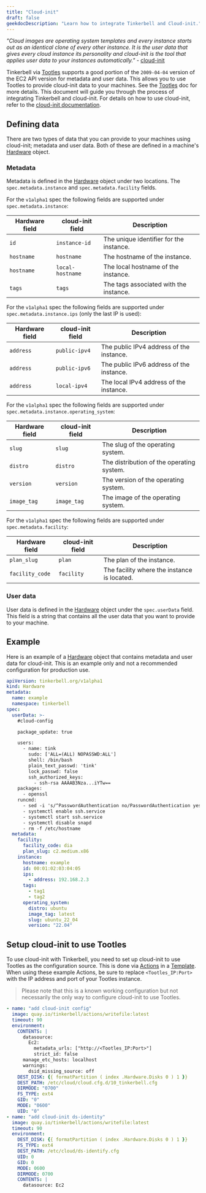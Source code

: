 ```yaml
---
title: "Cloud-init"
draft: false
geekdocDescription: "Learn how to integrate Tinkerbell and Cloud-init."
---
```


_"Cloud images are operating system templates and every instance starts out as an identical clone of every other instance. It is the user data that gives every cloud instance its personality and cloud-init is the tool that applies user data to your instances automatically."_ - [cloud-init]

Tinkerbell via [Tootles] supports a good portion of the `2009-04-04` version of the EC2 API version for metadata and user data. This allows you to use Tootles to provide cloud-init data to your machines. See the [Tootles] doc for more details. This document will guide you through the process of integrating Tinkerbell and cloud-init. For details on how to use cloud-init, refer to the [cloud-init documentation].

## Defining data

There are two types of data that you can provide to your machines using cloud-init; metadata and user data. Both of these are defined in a machine's [Hardware] object.

### Metadata

Metadata is defined in the [Hardware] object under two locations. The `spec.metadata.instance` and `spec.metadata.facility` fields.

For the `v1alpha1` spec the following fields are supported under `spec.metadata.instance`:

| Hardware field | cloud-init field | Description |
| -------------- | ---------------- | ----------- |
| `id`           | `instance-id`    | The unique identifier for the instance. |
| `hostname`     | `hostname`       | The hostname of the instance. |
| `hostname`     | `local-hostname` | The local hostname of the instance. |
| `tags`         | `tags`           | The tags associated with the instance. |

For the `v1alpha1` spec the following fields are supported under `spec.metadata.instance.ips` (only the last IP is used):

| Hardware field | cloud-init field | Description |
| -------------- | ---------------- | ----------- |
| `address`   | `public-ipv4`    | The public IPv4 address of the instance. |
| `address`   | `public-ipv6`    | The public IPv6 address of the instance. |
| `address`   | `local-ipv4`     | The local IPv4 address of the instance. |

For the `v1alpha1` spec the following fields are supported under `spec.metadata.instance.operating_system`:

| Hardware field | cloud-init field | Description |
| -------------- | ---------------- | ----------- |
| `slug` | `slug` | The slug of the operating system. |
| `distro` | `distro` | The distribution of the operating system. |
| `version` | `version` | The version of the operating system. |
| `image_tag` | `image_tag` | The image of the operating system. |

For the `v1alpha1` spec the following fields are supported under `spec.metadata.facility`:

| Hardware field | cloud-init field | Description |
| -------------- | ---------------- | ----------- |
| `plan_slug`         | `plan`           | The plan of the instance. |
| `facility_code`     | `facility`       | The facility where the instance is located. |

### User data

User data is defined in the [Hardware] object under the `spec.userData` field. This field is a string that contains all the user data that you want to provide to your machine.

## Example

Here is an example of a [Hardware] object that contains metadata and user data for cloud-init. This is an example only and not a recommended configuration for production use.

```yaml
apiVersion: tinkerbell.org/v1alpha1
kind: Hardware
metadata:
  name: example
  namespace: tinkerbell
spec:
  userData: >-
    #cloud-config

    package_update: true

    users:
      - name: tink
        sudo: ['ALL=(ALL) NOPASSWD:ALL']
        shell: /bin/bash
        plain_text_passwd: 'tink'
        lock_passwd: false
        ssh_authorized_keys:
          - ssh-rsa AAAAB3Nza...iYTw==
    packages:
      - openssl
    runcmd:
      - sed -i 's/^PasswordAuthentication no/PasswordAuthentication yes/g' /etc/ssh/sshd_config
      - systemctl enable ssh.service
      - systemctl start ssh.service
      - systemctl disable snapd
      - rm -f /etc/hostname
  metadata:
    facility:
      facility_code: dia
      plan_slug: c2.medium.x86
    instance:
      hostname: example
      id: 00:01:02:03:04:05
      ips:
        - address: 192.168.2.3
      tags:
        - tag1
        - tag2
      operating_system:
        distro: ubuntu
        image_tag: latest
        slug: ubuntu_22_04
        version: "22.04"
```

## Setup cloud-init to use Tootles

To use cloud-init with Tinkerbell, you need to set up cloud-init to use Tootles as the configuration source. This is done via [Actions] in a [Template]. When using these example Actions, be sure to replace `<Tootles_IP:Port>` with the IP address and port of your Tootles instance.

> Please note that this is a known working configuration but not necessarily the only way to configure cloud-init to use Tootles.

```yaml
- name: "add cloud-init config"
  image: quay.io/tinkerbell/actions/writefile:latest
  timeout: 90
  environment:
    CONTENTS: |
      datasource:
        Ec2:
          metadata_urls: ["http://<Tootles_IP:Port>"]
          strict_id: false
      manage_etc_hosts: localhost
      warnings:
        dsid_missing_source: off
    DEST_DISK: {{ formatPartition ( index .Hardware.Disks 0 ) 1 }}
    DEST_PATH: /etc/cloud/cloud.cfg.d/10_tinkerbell.cfg
    DIRMODE: "0700"
    FS_TYPE: ext4
    GID: "0"
    MODE: "0600"
    UID: "0"
- name: "add cloud-init ds-identity"
  image: quay.io/tinkerbell/actions/writefile:latest
  timeout: 90
  environment:
    DEST_DISK: {{ formatPartition ( index .Hardware.Disks 0 ) 1 }}
    FS_TYPE: ext4
    DEST_PATH: /etc/cloud/ds-identify.cfg
    UID: 0
    GID: 0
    MODE: 0600
    DIRMODE: 0700
    CONTENTS: |
      datasource: Ec2
```

[Tootles]: /docs/services/tootles
[cloud-init]: https://cloud-init.io/
[cloud-init documentation]: https://cloudinit.readthedocs.io/en/latest/explanation/introduction.html
[Hardware]: /docs/concepts/hardware
[Actions]: /docs/concepts/templates/#actions
[Template]: /docs/concepts/templates
